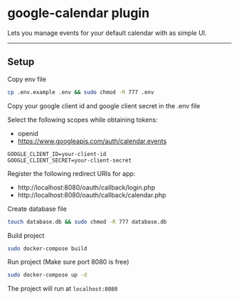 
# google-calendar plugin

Lets you manage events for your default calendar with as simple UI.

---
## Setup


Copy env file
```bash
cp .env.example .env && sudo chmod -R 777 .env
```
Copy your google client id and google client secret in the .env file

Select the following scopes while obtaining tokens:
- openid
- https://www.googleapis.com/auth/calendar.events
```
GOOGLE_CLIENT_ID=your-client-id  
GOOGLE_CLIENT_SECRET=your-client-secret
```
Register the following redirect URIs for app:
- http://localhost:8080/oauth/callback/login.php
-  http://localhost:8080/oauth/callback/calendar.php

Create database file
```bash
touch database.db && sudo chmod -R 777 database.db
```
Build project
```bash
sudo docker-compose build
```
Run project (Make sure port 8080 is free)
```bash
sudo docker-compose up -d
```
The project will run at `localhost:8080`
